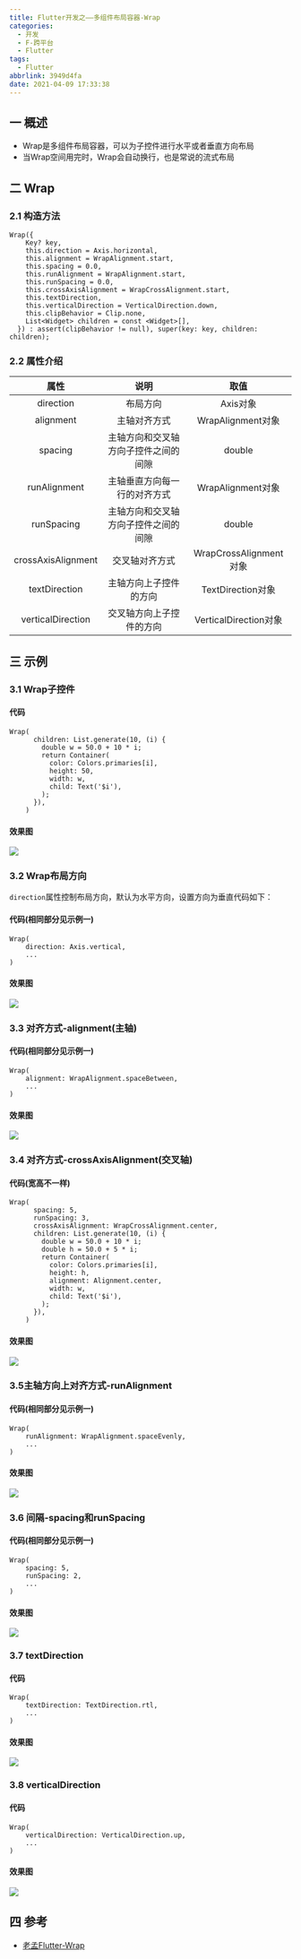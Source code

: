 ```yaml
---
title: Flutter开发之——多组件布局容器-Wrap
categories:
  - 开发
  - F-跨平台
  - Flutter
tags:
  - Flutter
abbrlink: 3949d4fa
date: 2021-04-09 17:33:38
---
```

## 一 概述

* Wrap是多组件布局容器，可以为子控件进行水平或者垂直方向布局
* 当Wrap空间用完时，Wrap会自动换行，也是常说的流式布局

<!--more-->

## 二  Wrap

### 2.1 构造方法

```
Wrap({
    Key? key,
    this.direction = Axis.horizontal,
    this.alignment = WrapAlignment.start,
    this.spacing = 0.0,
    this.runAlignment = WrapAlignment.start,
    this.runSpacing = 0.0,
    this.crossAxisAlignment = WrapCrossAlignment.start,
    this.textDirection,
    this.verticalDirection = VerticalDirection.down,
    this.clipBehavior = Clip.none,
    List<Widget> children = const <Widget>[],
  }) : assert(clipBehavior != null), super(key: key, children: children);
```

### 2.2 属性介绍

|        属性        |                 说明                 |          取值          |
| :----------------: | :----------------------------------: | :--------------------: |
|     direction      |               布局方向               |        Axis对象        |
|     alignment      |             主轴对齐方式             |   WrapAlignment对象    |
|      spacing       | 主轴方向和交叉轴方向子控件之间的间隙 |         double         |
|    runAlignment    |     主轴垂直方向每一行的对齐方式     |   WrapAlignment对象    |
|     runSpacing     | 主轴方向和交叉轴方向子控件之间的间隙 |         double         |
| crossAxisAlignment |            交叉轴对齐方式            | WrapCrossAlignment对象 |
|   textDirection    |        主轴方向上子控件的方向        |   TextDirection对象    |
| verticalDirection  |       交叉轴方向上子控件的方向       | VerticalDirection对象  |

## 三 示例

### 3.1 Wrap子控件

#### 代码

```
Wrap(
      children: List.generate(10, (i) {
        double w = 50.0 + 10 * i;
        return Container(
          color: Colors.primaries[i],
          height: 50,
          width: w,
		  child: Text('$i'),
        );
      }),
    )

```

#### 效果图
![][1]
### 3.2 Wrap布局方向

`direction`属性控制布局方向，默认为水平方向，设置方向为垂直代码如下：

#### 代码(相同部分见示例一)

```
Wrap(
	direction: Axis.vertical,
	...
)
```

#### 效果图
![][2]

### 3.3 对齐方式-alignment(主轴)

#### 代码(相同部分见示例一)

```
Wrap(
	alignment: WrapAlignment.spaceBetween,
	...
)
```

#### 效果图
![][3]

### 3.4 对齐方式-crossAxisAlignment(交叉轴)

#### 代码(宽高不一样)

```
Wrap(
      spacing: 5,
      runSpacing: 3,
      crossAxisAlignment: WrapCrossAlignment.center,
      children: List.generate(10, (i) {
        double w = 50.0 + 10 * i;
        double h = 50.0 + 5 * i;
        return Container(
          color: Colors.primaries[i],
          height: h,
          alignment: Alignment.center,
          width: w,
          child: Text('$i'),
        );
      }),
    )
```

#### 效果图
![][4]

### 3.5主轴方向上对齐方式-runAlignment

#### 代码(相同部分见示例一)

```
Wrap(
	runAlignment: WrapAlignment.spaceEvenly,
	...
)
```

#### 效果图
![][5]
### 3.6 间隔-spacing和runSpacing

#### 代码(相同部分见示例一)

```
Wrap(
	spacing: 5,
    runSpacing: 2,
	...
)
```

#### 效果图
![][6]

### 3.7 textDirection

#### 代码

```
Wrap(
	textDirection: TextDirection.rtl,
	...
)
```

#### 效果图
![][7]
### 3.8 verticalDirection

#### 代码

```
Wrap(
	verticalDirection: VerticalDirection.up,
	...
)
```

#### 效果图
![][8]

##  四 参考

* [老孟Flutter-Wrap](http://laomengit.com/flutter/widgets/Wrap.html)


[1]:https://raw.githubusercontent.com/PGzxc/CDN/master/blog-flutter/flutter-wrap-normal-sample.png
[2]:https://raw.githubusercontent.com/PGzxc/CDN/master/blog-flutter/flutter-wrap-direction-sample.png
[3]:https://raw.githubusercontent.com/PGzxc/CDN/master/blog-flutter/flutter-wrap-aligment-sample.png
[4]:https://raw.githubusercontent.com/PGzxc/CDN/master/blog-flutter/flutter-wrap-crossaxisalignment-sample.png
[5]:https://raw.githubusercontent.com/PGzxc/CDN/master/blog-flutter/flutter-wrap-runAlignment-sample.png
[6]:https://raw.githubusercontent.com/PGzxc/CDN/master/blog-flutter/flutter-wrap-spacing-runSpacing.png
[7]:https://raw.githubusercontent.com/PGzxc/CDN/master/blog-flutter/flutter-wrap-textDirection.png
[8]:https://raw.githubusercontent.com/PGzxc/CDN/master/blog-flutter/flutter-wrap-verticalDirection.png